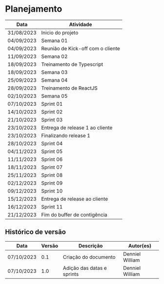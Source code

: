 # Planejamento

| Data | Atividade |
| -- | -- |
| 31/08/2023 | Inicio do projeto |
| 04/09/2023 | Semana 01 |
| 04/09/2023 | Reunião de Kick-off com o cliente |
| 11/09/2023 | Semana 02 |
| 18/09/2023 | Treinamento de Typescript |
| 18/09/2023 | Semana 03 |
| 25/09/2023 | Semana 04 |
| 28/09/2023 | Treinamento de ReactJS |
| 02/10/2023 | Semana 05 |
| 07/10/2023 | Sprint 01 |
| 14/10/2023 | Sprint 02 |
| 21/10/2023 | Sprint 03 |
| 23/10/2023 | Entrega de release 1 ao cliente |
| 23/10/2023 | Finalizando release 1 |
| 28/10/2023 | Sprint 04 |
| 04/11/2023 | Sprint 05 |
| 11/11/2023 | Sprint 06 |
| 18/11/2023 | Sprint 07 |
| 25/11/2023 | Sprint 08 |
| 02/12/2023 | Sprint 09 |
| 09/12/2023 | Sprint 10 |
| 15/12/2023 | Entrega de release ao cliente |
| 16/12/2023 | Sprint 11 |
| 21/12/2023 | Fim do buffer de contigência |

## Histórico de versão

| Data | Versão | Descrição | Autor(es) |
| ---- | ------ | --------- | --------- |
| 07/10/2023 | 0.1 | Criação do documento | Denniel William |
| 07/10/2023 | 1.0 | Adição das datas e sprints | Denniel William |